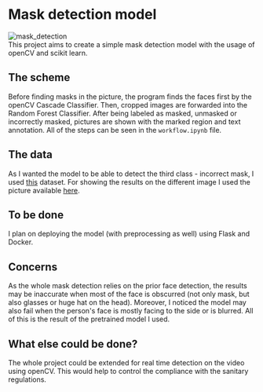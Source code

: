 # Mask detection model
![mask_detection](static/mas_example.jpg)  
This project aims to create a simple mask detection model with the usage of openCV and scikit learn.
## The scheme
Before finding masks in the picture, the program finds the faces first by the openCV Cascade Classifier. Then, cropped images are forwarded into the Random Forest Classifier. After being labeled as masked, unmasked or incorrectly masked, pictures are shown with the marked region and text annotation. All of the steps can be seen in the `workflow.ipynb` file.
## The data
As I wanted the model to be able to detect the third class - incorrect mask, I used [this](https://www.kaggle.com/spandanpatnaik09/face-mask-detectormask-not-mask-incorrect-mask) dataset. For showing the results on the different image I used the picture available [here](https://www.kaggle.com/andrewmvd/face-mask-detection).
## To be done
I plan on deploying the model (with preprocessing as well) using Flask and Docker.
## Concerns
As the whole mask detection relies on the prior face detection, the results may be inaccurate when most of the face is obscurred (not only mask, but also glasses or huge hat on the head). Moreover, I noticed the model may also fail when the person's face is mostly facing to the side or is blurred. All of this is the result of the pretrained model I used.
## What else could be done?
The whole project could be extended for real time detection on the video using openCV. This would help to control the compliance with the sanitary regulations.